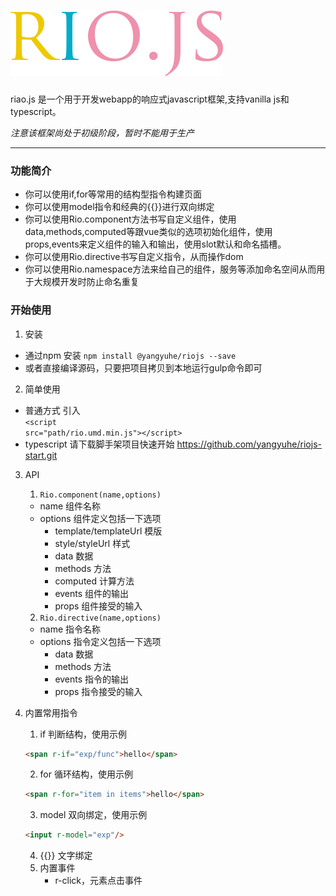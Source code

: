 # ![rio.js](https://github.com/chaojihexiang/rio/blob/master/riojs.png?raw=true)
<p>riao.js 是一个用于开发webapp的响应式javascript框架,支持vanilla js和typescript。</p>

*注意该框架尚处于初级阶段，暂时不能用于生产*

***
### 功能简介
* 你可以使用if,for等常用的结构型指令构建页面
* 你可以使用model指令和经典的{{}}进行双向绑定
* 你可以使用Rio.component方法书写自定义组件，使用data,methods,computed等跟vue类似的选项初始化组件，使用props,events来定义组件的输入和输出，使用slot默认和命名插槽。
* 你可以使用Rio.directive书写自定义指令，从而操作dom
* 你可以使用Rio.namespace方法来给自己的组件，服务等添加命名空间从而用于大规模开发时防止命名重复
### 开始使用
1. 安装
* 通过npm 安装
<code>npm install @yangyuhe/riojs --save</code>
* 或者直接编译源码，只要把项目拷贝到本地运行gulp命令即可
2. 简单使用  
* 普通方式 
引入  
<code>&lt;script src="path/rio.umd.min.js"&gt;&lt;/script&gt;</code>
* typescript 请下载脚手架项目快速开始
<a href="https://github.com/yangyuhe/riojs-start">https://github.com/yangyuhe/riojs-start.git</a>
3. API
    1. <code>Rio.component(name,options)</code>

    * name 组件名称<br/>
    * options 组件定义包括一下选项<br/>
        * template/templateUrl 模版
        * style/styleUrl 样式
        * data 数据
        * methods 方法
        * computed 计算方法
        * events 组件的输出
        * props 组件接受的输入

    2. <code>Rio.directive(name,options)</code>

    * name 指令名称<br/>
    * options 指令定义包括一下选项<br/>
        * data 数据
        * methods 方法
        * events 指令的输出
        * props 指令接受的输入

4. 内置常用指令
    1. if 判断结构，使用示例
    ```html
    <span r-if="exp/func">hello</span>
    ```

    2. for 循环结构，使用示例
    ```html
    <span r-for="item in items">hello</span>
    ```
    3. model 双向绑定，使用示例 
    ```html
    <input r-model="exp"/>
    ```
    4. {{}} 文字绑定
    5. 内置事件
        * r-click，元素点击事件











